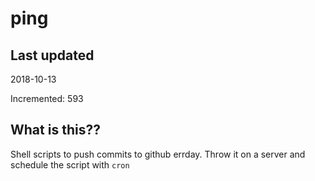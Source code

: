 # ping

## Last updated
2018-10-13

Incremented: 593

## What is this??
Shell scripts to push commits to github errday. Throw it on a server and schedule the script with `cron`
